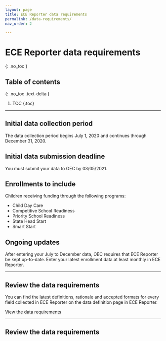 ```yaml
---
layout: page
title: ECE Reporter data requirements
permalink: /data-requirements/
nav_order: 2

---
```


# ECE Reporter data requirements
{: .no_toc }

## Table of contents
{: .no_toc .text-delta }

1. TOC
{:toc}


--- 

## Initial data collection period
The data collection period begins July 1, 2020 and continues through December 31, 2020.

## Initial data submission deadline
You must submit your data to OEC by 03/05/2021.

## Enrollments to include
Children receiving funding through the following programs:

- Child Day Care
- Competitive School Readiness
- Priority School Readiness
- State Head Start
- Smart Start

## Ongoing updates
After entering your July to December data, OEC requires that ECE Reporter be kept up-to-date. Enter your latest enrollment data at least monthly in ECE Reporter.  


--- 

## Review the data requirements

You can find the latest definitions, rationale and accepted formats for every field collected in ECE Reporter on the data definition page in ECE Reporter.

[View the data requirements](https://ece-reporter.ctoec.org/data-requirements)


--- 

## Review the data requirements